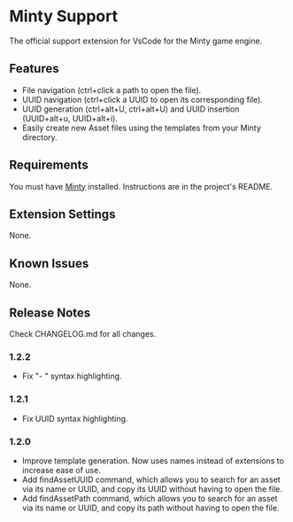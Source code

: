 # Minty Support

The official support extension for VsCode for the Minty game engine.

## Features

- File navigation (ctrl+click a path to open the file).
- UUID navigation (ctrl+click a UUID to open its corresponding file).
- UUID generation (ctrl+alt+U, ctrl+alt+U) and UUID insertion (UUID+alt+u, UUID+alt+i).
- Easily create new Asset files using the templates from your Minty directory.

## Requirements

You must have [Minty](https://github.com/mtalyat/Minty) installed. Instructions are in the project's README.

## Extension Settings

None.

## Known Issues

None.

## Release Notes

Check CHANGELOG.md for all changes.

### 1.2.2

- Fix "- " syntax highlighting.

### 1.2.1

- Fix UUID syntax highlighting.

### 1.2.0

- Improve template generation. Now uses names instead of extensions to increase ease of use.
- Add findAssetUUID command, which allows you to search for an asset via its name or UUID, and copy its UUID without having to open the file.
- Add findAssetPath command, which allows you to search for an asset via its name or UUID, and copy its path without having to open the file.